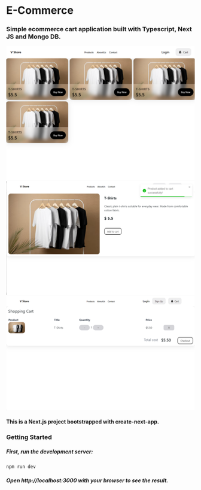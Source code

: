 # E-Commerce

###  Simple ecommerce cart application built with Typescript, Next JS and Mongo DB.

![image](./ss/ss1.png)
![image](./ss/ss2.png)
![image](./ss/ss3.png)

#### This is a Next.js project bootstrapped with create-next-app.

### Getting Started
##### First, run the development server:

```bash
npm run dev
```

##### Open http://localhost:3000 with your browser to see the result.